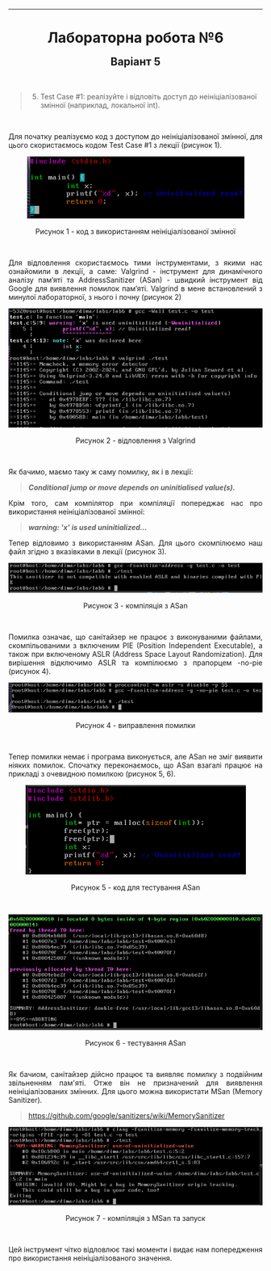 <hr>

# <p style="margin: 0;" align="center">Лабораторна робота №6</p>

## <p style="margin: -12px 0 6px 0;" align="center">Варіант 5</p>

<br>

> 5. Test Case #1: реалізуйте і відловіть доступ до неініціалізованої
змінної (наприклад, локальної int).

<br>

<p align='justify'>
     Для початку реалізуємо код з доступом до неініціалізованої змінної, для цього скористаємось кодом Test Case #1 з лекції (рисунок 1).
</p>

<p align='center'>
    <img src="img/1.png">
</p>
<p align='center'>
    Рисунок 1 - код з використанням неініціалізованої змінної
</p><br>

<p align='justify'>
    Для відловлення скористаємось тими інструментами, з якими нас ознайомили в лекції, а саме: Valgrind - інструмент для динамічного аналізу пам’яті та AddressSanitizer (ASan) - швидкий інструмент від Google для виявлення
    помилок пам’яті. Valgrind в мене встановлений з минулої лабораторної, з нього і почну (рисунок 2)
</p>

<p align='center'>
    <img src="img/2.png">
</p>
<p align='center'>
    Рисунок 2 - відловлення з Valgrind
</p><br>

<p align='justify'>
    Як бачимо, маємо таку ж саму помилку, як і в лекції:
</p>

> ***Conditional jump or move depends on uninitialised value(s).***

<p align='justify'>
    Крім того, сам компілятор при компіляції попереджає нас про використання неініціалізованої змінної:
</p>

> ***warning: 'x' is used uninitialized...***

<p align='justify'>
    Тепер відловимо з використанням ASan. Для цього скомпілюємо наш файл згідно з вказівками в лекції (рисунок 3).
</p>

</p>

<p align='center'>
    <img src="img/3.png">
</p>
<p align='center'>
    Рисунок 3 - компіляція з ASan
</p><br>

<p align='justify'>
    Помилка означає, що санітайзер не працює з виконуваними файлами, скомпільованими з включеним PIE (Position Independent Executable), а також при включеному ASLR (Address Space Layout Randomization).
    Для вирішення відключимо ASLR та компілюємо з прапорцем -no-pie (рисунок 4).
</p>

<p align='center'>
    <img src="img/4.png">
</p>
<p align='center'>
    Рисунок 4 - виправлення помилки
</p><br>

<p align='justify'>
    Тепер помилки немає і програма виконується, але ASan не зміг виявити ніяких помилок. Спочатку переконаємось, що ASan взагалі працює на прикладі з очевидною помилкою  (рисунок 5, 6).
</p>

<p align='center'>
    <img src="img/5.png">
</p>
<p align='center'>
    Рисунок 5 - код для тестування ASan
</p><br>

<p align='center'>
    <img src="img/6.png">
</p>
<p align='center'>
    Рисунок 6 - тестування ASan
</p><br>

<p align='justify'>
    Як бачиом, санітайзер дійсно працює та виявляє помилку з  подвійним звільненням пам'яті. Отже він не призначений для виявлення неініціалізованих змінних. Для цього можна використати MSan (Memory Sanitizer).
</p>

> https://github.com/google/sanitizers/wiki/MemorySanitizer

<p align='center'>
    <img src="img/7.png">
</p>
<p align='center'>
    Рисунок 7 - компіляція з MSan та запуск
</p><br>

<p align='justify'>
    Цей інструмент чітко відловлює такі моменти і видає нам попередження про використання неініціалізованого значення.
</p>
